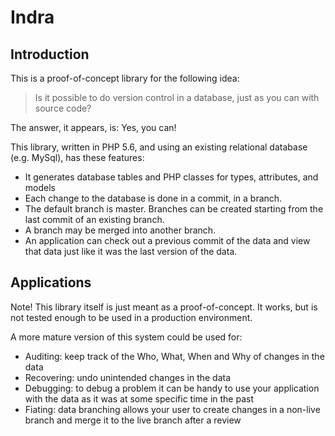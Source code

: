 # Indra

## Introduction

This is a proof-of-concept library for the following idea:

> Is it possible to do version control in a database, just as you can with source code?

The answer, it appears, is: Yes, you can!

This library, written in PHP 5.6, and using an existing relational database (e.g. MySql), has these features:

 * It generates database tables and PHP classes for types, attributes, and models
 * Each change to the database is done in a commit, in a branch.
 * The default branch is master. Branches can be created starting from the last commit of an existing branch. 
 * A branch may be merged into another branch.
 * An application can check out a previous commit of the data and view that data just like it was the last version of the data.

## Applications

Note! This library itself is just meant as a proof-of-concept. It works, but is not tested enough to be used in a production environment.
 
A more mature version of this system could be used for:
 
 * Auditing: keep track of the Who, What, When and Why of changes in the data
 * Recovering: undo unintended changes in the data
 * Debugging: to debug a problem it can be handy to use your application with the data as it was at some specific time in the past
 * Fiating: data branching allows your user to create changes in a non-live branch and merge it to the live branch after a review  
 